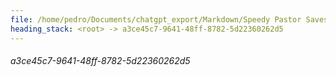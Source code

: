 ```yaml
---
file: /home/pedro/Documents/chatgpt_export/Markdown/Speedy Pastor Saves Day.md
heading_stack: <root> -> a3ce45c7-9641-48ff-8782-5d22360262d5
---
```

###### a3ce45c7-9641-48ff-8782-5d22360262d5

